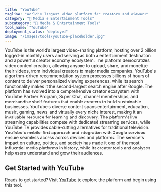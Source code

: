 ```yaml
---
title: "YouTube"
tagline: "World's largest video platform for creators and viewers"
category: "🎵 Media & Entertainment Tools"
subcategory: "🎵 Media & Entertainment Tools"
tool_name: "YouTube"
deployment_status: "deployed"
image: "/images/tools/youtube-placeholder.jpg"
---
```

YouTube is the world's largest video-sharing platform, hosting over 2 billion logged-in monthly users and serving as both a entertainment destination and a powerful creator economy ecosystem. The platform democratizes video content creation, allowing anyone to upload, share, and monetize their videos, from individual creators to major media companies. YouTube's algorithm-driven recommendation system processes billions of hours of content to deliver personalized viewing experiences, while its search functionality makes it the second-largest search engine after Google. The platform has evolved into a comprehensive creator ecosystem with YouTube Partner Program, Super Chat, channel memberships, and merchandise shelf features that enable creators to build sustainable businesses. YouTube's diverse content spans entertainment, education, music, gaming, news, and virtually every niche interest, making it an invaluable resource for learning and discovery. The platform's live streaming capabilities compete with dedicated streaming services, while YouTube TV provides cable-cutting alternatives for traditional television. YouTube's mobile-first approach and integration with Google services ensure seamless access across devices and platforms. The service's impact on culture, politics, and society has made it one of the most influential media platforms in history, while its creator tools and analytics help users understand and grow their audiences.

## Get Started with YouTube

Ready to get started? Visit [YouTube](https://www.youtube.com) to explore the platform and begin using this tool.
